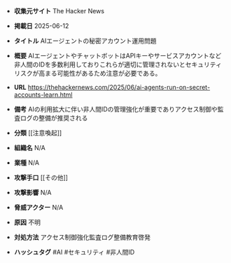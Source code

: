- **収集元サイト**
The Hacker News

- **掲載日**
2025-06-12

- **タイトル**
AIエージェントの秘密アカウント運用問題

- **概要**
AIエージェントやチャットボットはAPIキーやサービスアカウントなど非人間のIDを多数利用しておりこれらが適切に管理されないとセキュリティリスクが高まる可能性があるため注意が必要である。

- **URL**
https://thehackernews.com/2025/06/ai-agents-run-on-secret-accounts-learn.html

- **備考**
AIの利用拡大に伴い非人間IDの管理強化が重要でありアクセス制御や監査ログの整備が推奨される

- **分類**
[[注意喚起]]

- **組織名**
N/A

- **業種**
N/A

- **攻撃手口**
[[その他]]

- **攻撃影響**
N/A

- **脅威アクター**
N/A

- **原因**
不明

- **対処方法**
アクセス制御強化監査ログ整備教育啓発

- **ハッシュタグ**
#AI #セキュリティ #非人間ID
